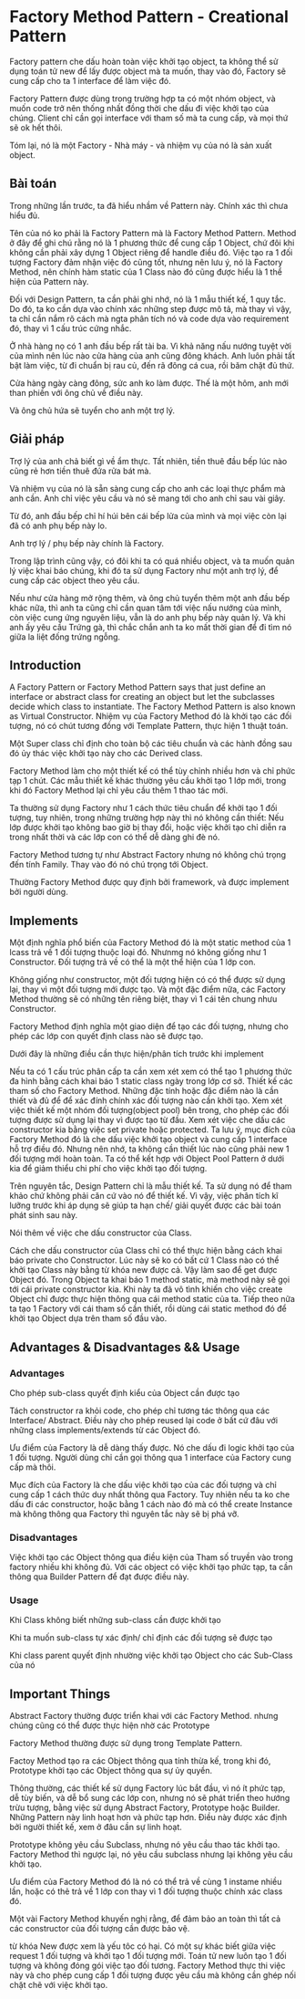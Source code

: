 # Factory Method Pattern - Creational Pattern
Factory pattern che dấu hoàn toàn việc khởi tạo object, ta không thể sử dụng toán tử new để lấy được object mà ta muốn, thay vào đó, Factory sẽ cung cấp cho ta 1 interface để làm việc đó.

Factory Pattern được dùng trong trường hợp ta có một nhóm object, và muốn code trở nên thống nhất đồng thời che dấu đi việc khởi tạo của chúng. Client chỉ cần gọi interface với tham số mà ta cung cấp, và mọi thứ sẽ ok hết thôi.

Tóm lại, nó là một Factory - Nhà máy - và nhiệm vụ của nó là sản xuất object.

## Bài toán
Trong những lần trước, ta đã hiểu nhầm về Pattern này. Chính xác thì chưa hiểu đủ.

Tên của nó ko phải là Factory Pattern mà là Factory Method Pattern. Method ở đây để ghi chú rằng nó là 1 phương thức để cung cấp 1 Object, chứ đôi khi không cần phải xây dựng 1 Object riêng để handle điều đó. Việc tạo ra 1 đối tượng Factory đảm nhận việc đó cũng tốt, nhưng nên lưu ý, nó là Factory Method, nên chính hàm static của 1 Class nào đó cũng được hiểu là 1 thể hiện của Pattern này.

Đối với Design Pattern, ta cần phải ghi nhớ, nó là 1 mẫu thiết kế, 1 quy tắc. Do đó, ta ko cần dựa vào chính xác những step được mô tả, mà thay vì vậy, ta chỉ cần nắm rõ cách mà ngta phân tích nó và code dựa vào requirement đó, thay vì 1 cấu trúc cứng nhắc.

Ở nhà hàng nọ có 1 anh đầu bếp rất tài ba. Vì khả năng nấu nướng tuyệt vời của mình nên lúc nào cửa hàng của anh cũng đông khách. Anh luôn phải tất bật làm việc, từ đi chuẩn bị rau củ, đến rã đông cá cua, rồi băm chặt đủ thứ.

Cửa hàng ngày càng đông, sức anh ko làm được. Thế là một hôm, anh mới than phiền với ông chủ về điều này.

Và ông chủ hứa sẽ tuyển cho anh một trợ lý.

## Giải pháp
Trợ lý của anh chả biết gì về ẩm thực. Tất nhiên, tiền thuê đầu bếp lúc nào cũng rẻ hơn tiền thuê đứa rửa bát mà.

Và nhiệm vụ của nó là sẵn sàng cung cấp cho anh các loại thực phẩm mà anh cần. Anh chỉ việc yêu cầu và nó sẽ mang tới cho anh chỉ sau vài giây.

Từ đó, anh đầu bếp chỉ hí húi bên cái bếp lửa của mình và mọi việc còn lại đã có anh phụ bếp này lo.

Anh trợ lý / phụ bếp này chính là Factory.

Trong lập trình cũng vậy, có đôi khi ta có quá nhiều object, và ta muốn quản lý việc khai báo chúng, khi đó ta sử dụng Factory như một anh trợ lý, để cung cấp các object theo yêu cầu.

Nếu như cửa hàng mở rộng thêm, và ông chủ tuyển thêm một anh đầu bếp khác nữa, thì anh ta cũng chỉ cần quan tâm tới việc nấu nướng của mình, còn việc cung ứng nguyên liệu, vẫn là do anh phụ bếp này quản lý. Và khi anh ấy yêu cầu Trứng gà, thì chắc chắn anh ta ko mất thời gian để đi tìm nó giữa la liệt đống trứng ngỗng.

## Introduction
A Factory Pattern or Factory Method Pattern says that just define an interface or abstract class for creating an object but let the subclasses decide which class to instantiate.
The Factory Method Pattern is also known as Virtual Constructor.
Nhiệm vụ của Factory Method đó là khởi tạo các đối tượng, nó có chút tương đồng với Template Pattern, thực hiện 1 thuật toán.

Một Super class chỉ định cho toàn bộ các tiêu chuẩn và các hành đồng sau đó ủy thác việc khởi tạo này cho các Derived class.

Factory Method làm cho một thiết kế có thể tùy chỉnh nhiều hơn và chỉ phức tạp 1 chút. Các mẫu thiết kế khác thường yêu cầu khởi tạo 1 lớp mới, trong khi đó Factory Method lại chỉ yêu cầu thêm 1 thao tác mới.

Ta thường sử dụng Factory như 1 cách thức tiêu chuẩn để khởi tạo 1 đối tượng, tuy nhiên, trong những trường hợp này thì nó không cần thiết: Nếu lớp được khởi tạo không bao giờ bị thay đổi, hoặc việc khởi tạo chỉ diễn ra trong nhất thời và các lớp con có thể dễ dàng ghi đè nó.

Factory Method tương tự như Abstract Factory nhưng nó không chú trọng đến tính Family. Thay vào đó nó chú trọng tới Object.

Thường Factory Method được quy định bởi framework, và được implement bởi người dùng.

## Implements
Một định nghĩa phổ biến của Factory Method đó là một static method của 1 lcass trả về 1 đối tượng thuộc loại đó. Nhưnmg nó không giống như 1 Constructor. Đối tượng trả về có thể là một thể hiện của 1 lớp con.

Không giống như constructor, một đối tượng hiện có có thể được sử dụng lại, thay vì một đối tượng mới được tạo. Và một đặc điểm nữa, các Factory Method thường sẽ có những tên riêng biệt, thay vì 1 cái tên chung nhưu Constructor.

Factory Method định nghĩa một giao diện để tạo các đối tượng, nhưng cho phép các lớp con quyết định class nào sẽ được tạo.

Dưới đây là những điều cần thực hiện/phân tích trước khi implement

Nếu ta có 1 cấu trúc phân cấp ta cần xem xét xem có thể tạo 1 phương thức đa hình bằng cách khai báo 1 static class ngày trong lớp cơ sở.
Thiết kế các tham số cho Factory Method. Những đặc tính hoặc đặc điểm nào là cần thiết và đủ để để xác đính chính xác đối tượng nào cần khởi tạo.
Xem xét việc thiết kế một nhóm đối tượng(object pool) bên trong, cho phép các đối tượng được sử dụng lại thay vì được tạo từ đầu.
Xem xét việc che dấu các constructor kia bằng việc set private hoặc protected.
Ta lưu ý, mục đích của Factory Method đó là che dấu việc khởi tạo object và cung cấp 1 interface hỗ trợ điều đó. Nhưng nên nhớ, ta không cần thiết lúc nào cũng phải new 1 đối tượng mới hoàn toàn. Ta có thể kết hợp với Object Pool Pattern ở dưới kia để giảm thiểu chi phí cho việc khởi tạo đối tượng.

Trên nguyên tắc, Design Pattern chỉ là mẫu thiết kế. Ta sử dụng nó để tham khảo chứ không phải căn cứ vào nó để thiết kế. Vì vậy, việc phân tích kĩ lưỡng trước khi áp dụng sẽ giúp ta hạn chế/ giải quyết được các bài toán phát sinh sau này.

Nói thêm về việc che dấu constructor của Class.

Cách che dấu constructor của Class chỉ có thể thực hiện bằng cách khai báo private cho Constructor. Lúc này sẽ ko có bất cứ 1 Class nào có thể khởi tạo Class này bằng từ khóa new được cả.
Vậy làm sao để get được Object đó. Trong Object ta khai báo 1 method static, mà method này sẽ gọi tới cái private constructor kia. Khi này ta đã vô tình khiến cho việc create Object chỉ được thực hiện thông qua cái method static của ta.
Tiếp theo nữa ta tạo 1 Factory với cái tham số cần thiết, rồi dùng cái static method đó để khởi tạo Object dựa trên tham số đầu vào.

## Advantages & Disadvantages && Usage
### Advantages
Cho phép sub-class quyết định kiểu của Object cần được tạo

Tách constructor ra khỏi code, cho phép chỉ tương tác thông qua các Interface/ Abstract. Điều này cho phép reused lại code ở bất cứ đâu với những class implements/extends từ các Object đó.

Ưu điểm của Factory là dễ dàng thấy được. Nó che dấu đi logic khởi tạo của 1 đối tượng. Người dùng chỉ cần gọi thông qua 1 interface của Factory cung cấp mà thôi.

Mục đích của Factory là che dấu việc khởi tạo của các đối tượng và chỉ cung cấp 1 cách thức duy nhất thông qua Factory. Tuy nhiên nếu ta ko che dấu đi các constructor, hoặc bằng 1 cách nào đó mà có thể create Instance mà không thông qua Factory thì nguyên tắc này sẽ bị phá vỡ.

### Disadvantages
Việc khởi tạo các Object thông qua điều kiện của Tham số truyền vào trong factory nhiều khi không đủ. Với các object có việc khởi tạo phức tạp, ta cần thông qua Builder Pattern để đạt được điều này.

### Usage
Khi Class không biết những sub-class cần được khởi tạo

Khi ta muốn sub-class tự xác định/ chỉ định các đối tượng sẽ được tạo

Khi class parent quyết định nhường việc khởi tạo Object cho các Sub-Class của nó

## Important Things
Abstract Factory thường được triển khai với các Factory Method. nhưng chúng cũng có thể được thực hiện nhờ các Prototype

Factory Method thường được sử dụng trong Template Pattern.

Factoy Method tạo ra các Object thông qua tính thừa kế, trong khi đó, Prototype khởi tạo các Object thông qua sự ủy quyền.

Thông thường, các thiết kế sử dụng Factory lúc bắt đầu, vì nó ít phức tạp, dễ tùy biến, và dễ bổ sung các lớp con, nhưng nó sẽ phát triển theo hướng trừu tượng, bằng việc sử dụng Abstract Factory, Prototype hoặc Builder. Những Pattern này linh hoạt hơn và phức tạp hơn. Điều này được xác định bởi người thiết kế, xem ở đâu cần sự linh hoạt.

Prototype không yêu cầu Subclass, nhưng nó yêu cầu thao tác khởi tạo. Factory Method thì ngược lại, nó yêu cầu subclass nhưng lại không yêu cầu khởi tạo.

Ưu điểm của Factory Method đó là nó có thể trả về cùng 1 instame nhiều lần, hoặc có thẻ trả về 1 lớp con thay vì 1 đối tượng thuộc chính xác class đó.

Một vài Factory Method khuyến nghị rằng, để đảm bảo an toàn thì tất cả các constructor của đối tượng cần được bảo vệ.

từ khóa New được xem là yếu tôc có hại. Có một sự khác biết giữa việc request 1 đối tượng và khởi tạo 1 đối tượng mới. Toán tử new luôn tạo 1 đối tượng và không đóng gói việc tạo đối tương. Factory Method thực thi việc này và cho phép cung cấp 1 đối tượng được yêu cầu mà không cần ghép nối chặt chẽ với việc khởi tạo.